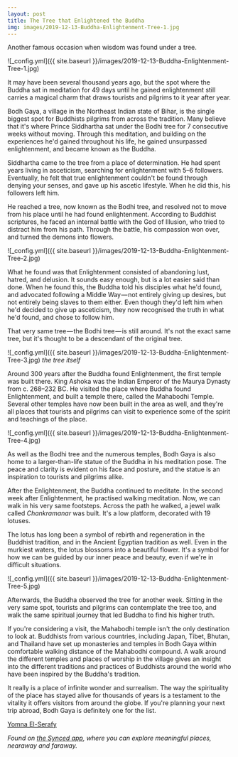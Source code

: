 ```yaml
---
layout: post
title: The Tree that Enlightened the Buddha 
img: images/2019-12-13-Buddha-Enlightenment-Tree-1.jpg
---
```


Another famous occasion when wisdom was found under a tree.

![_config.yml]({{ site.baseurl }}/images/2019-12-13-Buddha-Enlightenment-Tree-1.jpg)


It may have been several thousand years ago, but the spot where the Buddha sat in meditation for 49 days until he gained enlightenment still carries a magical charm that draws tourists and pilgrims to it year after year.

Bodh Gaya, a village in the Northeast Indian state of Bihar, is the single biggest spot for Buddhists pilgrims from across the tradition. Many believe that it&#39;s where Prince Siddhartha sat under the Bodhi tree for 7 consecutive weeks without moving. Through this meditation, and building on the experiences he&#39;d gained throughout his life, he gained unsurpassed enlightenment, and became known as the Buddha.

Siddhartha came to the tree from a place of determination. He had spent years living in asceticism, searching for enlightenment with 5–6 followers. Eventually, he felt that true enlightenment couldn&#39;t be found through denying your senses, and gave up his ascetic lifestyle. When he did this, his followers left him.

He reached a tree, now known as the Bodhi tree, and resolved not to move from his place until he had found enlightenment. According to Buddhist scriptures, he faced an internal battle with the God of Illusion, who tried to distract him from his path. Through the battle, his compassion won over, and turned the demons into flowers.


![_config.yml]({{ site.baseurl }}/images/2019-12-13-Buddha-Enlightenment-Tree-2.jpg)


What he found was that Enlightenment consisted of abandoning lust, hatred, and delusion. It sounds easy enough, but is a lot easier said than done. When he found this, the Buddha told his disciples what he&#39;d found, and advocated following a Middle Way — not entirely giving up desires, but not entirely being slaves to them either. Even though they&#39;d left him when he&#39;d decided to give up asceticism, they now recognised the truth in what he&#39;d found, and chose to follow him.

That very same tree — the Bodhi tree — is still around. It&#39;s not the exact same tree, but it&#39;s thought to be a descendant of the original tree.


![_config.yml]({{ site.baseurl }}/images/2019-12-13-Buddha-Enlightenment-Tree-3.jpg)
*the tree itself*


Around 300 years after the Buddha found Enlightenment, the first temple was built there. King Ashoka was the Indian Emperor of the Maurya Dynasty from c. 268–232 BC. He visited the place where Buddha found Enlightenment, and built a temple there, called the Mahabodhi Temple. Several other temples have now been built in the area as well, and they&#39;re all places that tourists and pilgrims can visit to experience some of the spirit and teachings of the place.


![_config.yml]({{ site.baseurl }}/images/2019-12-13-Buddha-Enlightenment-Tree-4.jpg)


As well as the Bodhi tree and the numerous temples, Bodh Gaya is also home to a larger-than-life statue of the Buddha in his meditation pose. The peace and clarity is evident on his face and posture, and the statue is an inspiration to tourists and pilgrims alike.

After the Enlightenment, the Buddha continued to meditate. In the second week after Enlightenment, he practised walking meditation. Now, we can walk in his very same footsteps. Across the path he walked, a jewel walk called _Chankramanar_ was built. It&#39;s a low platform, decorated with 19 lotuses.

The lotus has long been a symbol of rebirth and regeneration in the Buddhist tradition, and in the Ancient Egyptian tradition as well. Even in the murkiest waters, the lotus blossoms into a beautiful flower. It&#39;s a symbol for how we can be guided by our inner peace and beauty, even if we&#39;re in difficult situations.


![_config.yml]({{ site.baseurl }}/images/2019-12-13-Buddha-Enlightenment-Tree-5.jpg)


Afterwards, the Buddha observed the tree for another week. Sitting in the very same spot, tourists and pilgrims can contemplate the tree too, and walk the same spiritual journey that led Buddha to find his higher truth.

If you&#39;re considering a visit, the Mahabodhi temple isn&#39;t the only destination to look at. Buddhists from various countries, including Japan, Tibet, Bhutan, and Thailand have set up monasteries and temples in Bodh Gaya within comfortable walking distance of the Mahabodhi compound. A walk around the different temples and places of worship in the village gives an insight into the different traditions and practices of Buddhists around the world who have been inspired by the Buddha&#39;s tradition.

It really is a place of infinite wonder and surrealism. The way the spirituality of the place has stayed alive for thousands of years is a testament to the vitality it offers visitors from around the globe. If you&#39;re planning your next trip abroad, Bodh Gaya is definitely one for the list.

[Yomna El-Serafy](https://medium.com/u/cfdf8602e700)

_Found on [the Synced app](http://onelink.to/8ttzr9), where you can explore meaningful places, nearaway and faraway._

